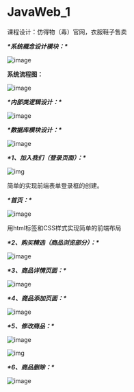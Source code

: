 # JavaWeb_1

课程设计：仿得物（毒）官网，衣服鞋子售卖

***\*系统概念设计模块：\****

![image](https://user-images.githubusercontent.com/82577086/230059079-4e133e5a-081a-440e-a023-1cece25007e1.png)



**系统流程图：**

![image](https://user-images.githubusercontent.com/82577086/230059111-ae726fed-724d-4efb-8f50-b522af3e532e.png)

***\*内部类逻辑设计：\****

 

![image](https://user-images.githubusercontent.com/82577086/230059137-591aecef-a345-4ea1-a100-bf09bd9e45d7.png)

 

 

***\*数据库模块设计：\****

 

![image](https://user-images.githubusercontent.com/82577086/230059167-2fa7281c-17fe-4cec-a76d-4b6b08d97db8.png)

***\*1、加入我们（登录页面）：\****

![img](README.assets/wps4.jpg) 

简单的实现前端表单登录框的创建。

***\*首页：\****

![image](https://user-images.githubusercontent.com/82577086/230059214-0c364f5b-ab8c-4fb0-9513-91ecf4b3d0b6.png)

用html标签和CSS样式实现简单的前端布局

***\*2、购买精选（商品浏览部分）：\****

![image](https://user-images.githubusercontent.com/82577086/230059250-a8c50e19-1569-4a03-a151-ac56a0bcc59d.png)

***\*3、商品详情页面：\****

![image](https://user-images.githubusercontent.com/82577086/230059274-bf2eed67-1a36-433e-8060-2ca5b0f8f09f.png)

***\*4、商品添加页面：\****

![image](https://user-images.githubusercontent.com/82577086/230059314-b3616f79-fcde-4c94-99ba-7e49121ec5d3.png)

***\*5、修改商品：\****

![image](https://user-images.githubusercontent.com/82577086/230059336-4b78bd88-82d5-429a-ae7e-ee6db3176bf8.png)

![img](README.assets/wps10.jpg) 

***\*6、商品删除：\****

![image](https://user-images.githubusercontent.com/82577086/230059361-12ea0859-6d4d-496d-ad23-4d76b47b77a3.png)
